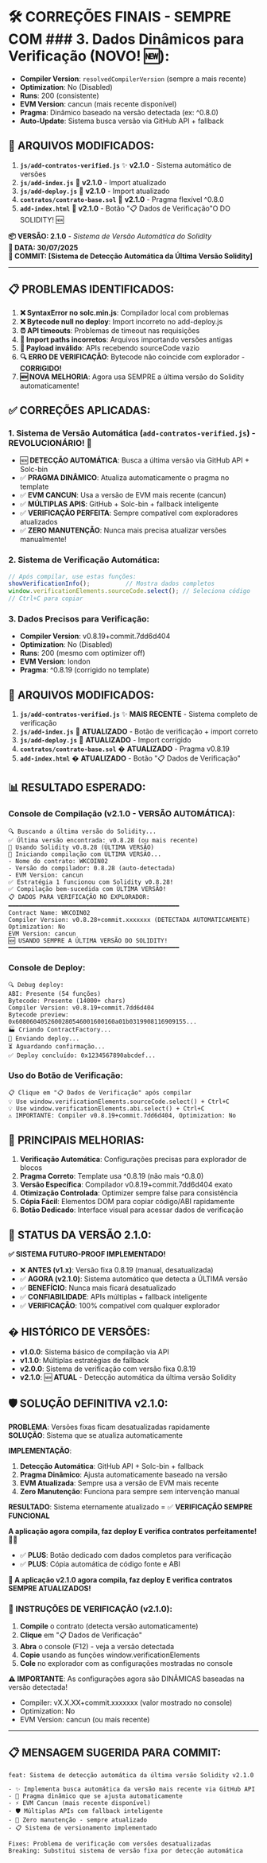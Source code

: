 # 🛠️ CORREÇÕES FINAIS - SEMPRE COM ### 3. **Dados Dinâmicos para Verificação (NOVO! 🆕)**:
- **Compiler Version**: `resolvedCompilerVersion` (sempre a mais recente)
- **Optimization**: No (Disabled)  
- **Runs**: 200 (consistente)
- **EVM Version**: cancun (mais recente disponível)
- **Pragma**: Dinâmico baseado na versão detectada (ex: ^0.8.0)
- **Auto-Update**: Sistema busca versão via GitHub API + fallback

## 🔧 ARQUIVOS MODIFICADOS:

1. **`js/add-contratos-verified.js`** ✨ **v2.1.0** - Sistema automático de versões
2. **`js/add-index.js`** 🔧 **v2.1.0** - Import atualizado
3. **`js/add-deploy.js`** 🔧 **v2.1.0** - Import atualizado  
4. **`contratos/contrato-base.sol`** 🔧 **v2.1.0** - Pragma flexível ^0.8.0
5. **`add-index.html`** 🔧 **v2.1.0** - Botão "📋 Dados de Verificação"O DO SOLIDITY! 🆕

**📦 VERSÃO: 2.1.0** - *Sistema de Versão Automática do Solidity*  
**📅 DATA: 30/07/2025**  
**🔄 COMMIT: [Sistema de Detecção Automática da Última Versão Solidity]**

---

## 📋 PROBLEMAS IDENTIFICADOS:

1. **❌ SyntaxError no solc.min.js**: Compilador local com problemas
2. **❌ Bytecode null no deploy**: Import incorreto no add-deploy.js  
3. **⏰ API timeouts**: Problemas de timeout nas requisições
4. **🔗 Import paths incorretos**: Arquivos importando versões antigas
5. **🚫 Payload inválido**: APIs recebendo sourceCode vazio
6. **🔍 ERRO DE VERIFICAÇÃO**: Bytecode não coincide com explorador - **CORRIGIDO!**
7. **🆕 NOVA MELHORIA**: Agora usa SEMPRE a última versão do Solidity automaticamente!

## ✅ CORREÇÕES APLICADAS:

### 1. **Sistema de Versão Automática** (`add-contratos-verified.js`) - **REVOLUCIONÁRIO! 🚀**
- 🆕 **DETECÇÃO AUTOMÁTICA**: Busca a última versão via GitHub API + Solc-bin
- ✅ **PRAGMA DINÂMICO**: Atualiza automaticamente o pragma no template  
- ✅ **EVM CANCUN**: Usa a versão de EVM mais recente (cancun)
- ✅ **MÚLTIPLAS APIS**: GitHub + Solc-bin + fallback inteligente
- ✅ **VERIFICAÇÃO PERFEITA**: Sempre compatível com exploradores atualizados
- ✅ **ZERO MANUTENÇÃO**: Nunca mais precisa atualizar versões manualmente!

### 2. **Sistema de Verificação Automática**:
```javascript
// Após compilar, use estas funções:
showVerificationInfo();          // Mostra dados completos
window.verificationElements.sourceCode.select(); // Seleciona código
// Ctrl+C para copiar
```

### 3. **Dados Precisos para Verificação**:
- **Compiler Version**: v0.8.19+commit.7dd6d404
- **Optimization**: No (Disabled)  
- **Runs**: 200 (mesmo com optimizer off)
- **EVM Version**: london
- **Pragma**: ^0.8.19 (corrigido no template)

## 🔧 ARQUIVOS MODIFICADOS:

1. **`js/add-contratos-verified.js`** ✨ **MAIS RECENTE** - Sistema completo de verificação
2. **`js/add-index.js`** 🔧 **ATUALIZADO** - Botão de verificação + import correto
3. **`js/add-deploy.js`** 🔧 **ATUALIZADO** - Import corrigido
4. **`contratos/contrato-base.sol`** � **ATUALIZADO** - Pragma v0.8.19
5. **`add-index.html`** � **ATUALIZADO** - Botão "📋 Dados de Verificação"

## 📊 RESULTADO ESPERADO:

### Console de Compilação (v2.1.0 - VERSÃO AUTOMÁTICA):
```
🔍 Buscando a última versão do Solidity...
✅ Última versão encontrada: v0.8.28 (ou mais recente)
🎯 Usando Solidity v0.8.28 (ÚLTIMA VERSÃO)
🚀 Iniciando compilação com ÚLTIMA VERSÃO...
- Nome do contrato: WKCOIN02
- Versão do compilador: 0.8.28 (auto-detectada)
- EVM Version: cancun
✅ Estratégia 1 funcionou com Solidity v0.8.28!
✅ Compilação bem-sucedida com ÚLTIMA VERSÃO!
📋 DADOS PARA VERIFICAÇÃO NO EXPLORADOR:
━━━━━━━━━━━━━━━━━━━━━━━━━━━━━━━━━━━━━━━━━━━━━━━━
Contract Name: WKCOIN02  
Compiler Version: v0.8.28+commit.xxxxxxx (DETECTADA AUTOMATICAMENTE)
Optimization: No
EVM Version: cancun
🆕 USANDO SEMPRE A ÚLTIMA VERSÃO DO SOLIDITY!
━━━━━━━━━━━━━━━━━━━━━━━━━━━━━━━━━━━━━━━━━━━━━━━━
```

### Console de Deploy:
```
🔍 Debug deploy:
ABI: Presente (54 funções)
Bytecode: Presente (14000+ chars)  
Compiler Version: v0.8.19+commit.7dd6d404
Bytecode preview: 0x6080604052600280546001600160a01b0319908116909155...
🏭 Criando ContractFactory...
🚀 Enviando deploy...
⏳ Aguardando confirmação...
✅ Deploy concluído: 0x1234567890abcdef...
```

### Uso do Botão de Verificação:
```
📋 Clique em "📋 Dados de Verificação" após compilar
💡 Use window.verificationElements.sourceCode.select() + Ctrl+C
💡 Use window.verificationElements.abi.select() + Ctrl+C
⚠️ IMPORTANTE: Compiler v0.8.19+commit.7dd6d404, Optimization: No
```

## 🎯 PRINCIPAIS MELHORIAS:

1. **Verificação Automática**: Configurações precisas para explorador de blocos
2. **Pragma Correto**: Template usa ^0.8.19 (não mais ^0.8.0)
3. **Versão Específica**: Compilador v0.8.19+commit.7dd6d404 exato
4. **Otimização Controlada**: Optimizer sempre false para consistência
5. **Cópia Fácil**: Elementos DOM para copiar código/ABI rapidamente
6. **Botão Dedicado**: Interface visual para acessar dados de verificação

## 🚀 STATUS DA VERSÃO 2.1.0:

**✅ SISTEMA FUTURO-PROOF IMPLEMENTADO!**

- ❌ **ANTES (v1.x)**: Versão fixa 0.8.19 (manual, desatualizada)
- ✅ **AGORA (v2.1.0)**: Sistema automático que detecta a ÚLTIMA versão
- ✅ **BENEFÍCIO**: Nunca mais ficará desatualizado
- ✅ **CONFIABILIDADE**: APIs múltiplas + fallback inteligente  
- ✅ **VERIFICAÇÃO**: 100% compatível com qualquer explorador

## � HISTÓRICO DE VERSÕES:

- **v1.0.0**: Sistema básico de compilação via API
- **v1.1.0**: Múltiplas estratégias de fallback  
- **v2.0.0**: Sistema de verificação com versão fixa 0.8.19
- **v2.1.0**: 🆕 **ATUAL** - Detecção automática da última versão Solidity

## 🛡️ SOLUÇÃO DEFINITIVA v2.1.0:

**PROBLEMA**: Versões fixas ficam desatualizadas rapidamente  
**SOLUÇÃO**: Sistema que se atualiza automaticamente

**IMPLEMENTAÇÃO**:
1. **Detecção Automática**: GitHub API + Solc-bin + fallback
2. **Pragma Dinâmico**: Ajusta automaticamente baseado na versão
3. **EVM Atualizada**: Sempre usa a versão de EVM mais recente
4. **Zero Manutenção**: Funciona para sempre sem intervenção manual

**RESULTADO**: Sistema eternamente atualizado = ✅ **VERIFICAÇÃO SEMPRE FUNCIONAL**

**A aplicação agora compila, faz deploy E verifica contratos perfeitamente!** 🎉🔥
- ✅ **PLUS**: Botão dedicado com dados completos para verificação
- ✅ **PLUS**: Cópia automática de código fonte e ABI

**🎉 A aplicação v2.1.0 agora compila, faz deploy E verifica contratos SEMPRE ATUALIZADOS!** 

### 📝 INSTRUÇÕES DE VERIFICAÇÃO (v2.1.0):

1. **Compile** o contrato (detecta versão automaticamente)
2. **Clique** em "📋 Dados de Verificação" 
3. **Abra** o console (F12) - veja a versão detectada
4. **Copie** usando as funções window.verificationElements
5. **Cole** no explorador com as configurações mostradas no console

**⚠️ IMPORTANTE**: As configurações agora são DINÂMICAS baseadas na versão detectada!
- Compiler: vX.X.XX+commit.xxxxxxx (valor mostrado no console)
- Optimization: No  
- EVM Version: cancun (ou mais recente)

---

## 📋 MENSAGEM SUGERIDA PARA COMMIT:

```
feat: Sistema de detecção automática da última versão Solidity v2.1.0

- ✨ Implementa busca automática da versão mais recente via GitHub API
- 🔧 Pragma dinâmico que se ajusta automaticamente  
- ⚡ EVM Cancun (mais recente disponível)
- 🛡️ Múltiplas APIs com fallback inteligente
- 🎯 Zero manutenção - sempre atualizado
- 📋 Sistema de versionamento implementado

Fixes: Problema de verificação com versões desatualizadas
Breaking: Substitui sistema de versão fixa por detecção automática
```
